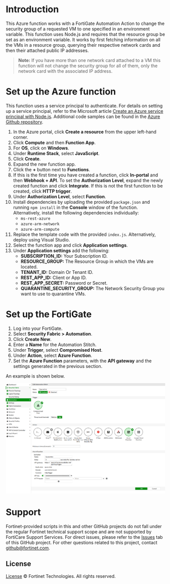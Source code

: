 # Introduction
This Azure function works with a FortiGate Automation Action to change the security group of a requested VM to one specified in an environment variable.
This function uses Node.js and requires that the resource group be set as an environment variable.
It works by first fetching information on all the VMs in a resource group, querying their respective network cards and then their attached public IP addresses.

> **Note:** If you have more than one network card attached to a VM this function will not change the security group for all of them, only the network card with the associated IP address.

# Set up the Azure function

This function uses a service principal to authenticate. For details on setting up a service principal, refer to the Microsoft article [Create an Azure service principal with Node.js](https://docs.microsoft.com/en-us/javascript/azure/node-sdk-azure-authenticate-principal?view=azure-node-latest). Additional code samples can be found in the [Azure Github repository](https://github.com/Azure/azure-sdk-for-node/blob/master/Documentation/Authentication.md).

  1. In the Azure portal, click **Create a resource** from the upper left-hand corner.
  2. Click **Compute** and then **Function App**.
  3. For **OS**, click on **Windows**.
  4. Under **Runtime Stack**, select **JavaScript**.
  5. Click **Create**.
  6. Expand the new function app.
  7. Click the **+** button next to **Functions**.
  8. If this is the first time you have created a function, click **In-portal** and then **Webhook + API**. To set the **Authorization Level**, expand the newly created function and click **Integrate**. If this is not the first function to be created, click **HTTP trigger**.
  9. Under **Authorization Level**, select **Function**.
  10. Install dependencies by uploading the provided `package.json` and running `npm install` in the **Console** window of the function. Alternatively, install the following dependencies individually:
      * `ms-rest-azure`
      * `azure-arm-network`
      * `azure-arm-compute`
  11. Replace the template code with the provided `index.js`. Alternatively, deploy using Visual Studio.
  12. Select the function app and click **Application settings**.
  13. Under **Application settings** add the following:
      * **SUBSCRIPTION_ID:** Your Subscription ID.
      * **RESOURCE_GROUP:** The Resource Group in which the VMs are located.
      * **TENANT_ID:** Domain Or Tenant ID.
      * **REST_APP_ID:** Client or App ID.
      * **REST_APP_SECRET:** Password or Secret.
      * **QUARANTINE_SECURITY_GROUP:** The Network Security Group you want to use to quarantine VMs.

# Set up the FortiGate

  1. Log into your FortiGate.
  2. Select **Security Fabric > Automation**.
  3. Click **Create New**.
  4. Enter a **Name** for the Automation Stitch.
  5. Under **Trigger**, select **Compromised Host**.
  6. Under **Action**, select **Azure Function**.
  7. Set the **Azure Function** parameters, with the **API gateway** and the settings generated in the previous section.

An example is shown below.

  ![FortiOS Security Fabric Automation Screenshot](./imgs/FortigateExampleScreenshot.png)

# Support
Fortinet-provided scripts in this and other GitHub projects do not fall under the regular Fortinet technical support scope and are not supported by FortiCare Support Services.
For direct issues, please refer to the [Issues](https://github.com/fortinet/azure-security-group-update/issues) tab of this GitHub project.
For other questions related to this project, contact [github@fortinet.com](mailto:github@fortinet.com).

## License
[License](./LICENSE) © Fortinet Technologies. All rights reserved.
